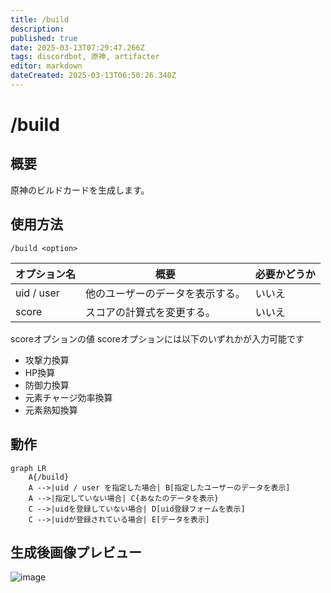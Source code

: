 ```yaml
---
title: /build
description: 
published: true
date: 2025-03-13T07:29:47.266Z
tags: discordbot, 原神, artifacter
editor: markdown
dateCreated: 2025-03-13T06:50:26.340Z
---
```


# /build
## 概要
原神のビルドカードを生成します。

## 使用方法
```
/build <option>
```

オプション名 | 概要 | 必要かどうか
--- | --- | --
uid / user | 他のユーザーのデータを表示する。 | いいえ
score | スコアの計算式を変更する。 | いいえ

scoreオプションの値
scoreオプションには以下のいずれかが入力可能です
- 攻撃力換算
- HP換算
- 防御力換算
- 元素チャージ効率換算
- 元素熟知換算

## 動作
```mermaid
graph LR
    A{/build}
    A -->|uid / user を指定した場合| B[指定したユーザーのデータを表示]
    A -->|指定していない場合| C{あなたのデータを表示}
    C -->|uidを登録していない場合| D[uid登録フォームを表示]
    C -->|uidが登録されている場合| E[データを表示]
```

## 生成後画像プレビュー
![image](https://artifacter.krnk.org/img/image1.webp "通常サンプル")